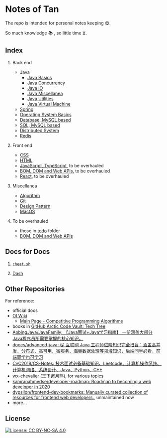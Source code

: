 # Notes of Tan

The repo is intended for personal notes keeping :yum:.

So much knowledge :books: , so little time :hourglass_flowing_sand:.

<!-- TODO: actions, links, TOC, hashes to lower case, mathjax -->

## Index

1. Back end
   - Java
     - [Java Basics](./docs/docs/backend/java/javaBasics.md)
     - [Java Concurrency](./docs/backend/java/javaConcurrency.md)
     - [Java IO](./docs/backend/java/javaIO.md)
     - [Java Miscellanea](./docs/backend/java/javaMisc.md)
     - [Java Utilities](./docs/backend/java/javaUtils.md)
     - [Java Virtual Machine](./docs/backend/java/JVM.md)
   - [Spring](./docs/backend/SpringNotes.md)
   - [Operating System Basics](./docs/backend/OS-notes.md)
   - [Database, MySQL based](./docs/backend/database.md)
   - [SQL, MySQL based](./docs/backend/SQL_notes.md)
   - [Distributed System](./docs/backend/distributed.md)
   - [Redis](./docs/backend/redis-notes.md)

1. Front end
   - [CSS](./docs/CSS-notes.md)
   - [HTML](./docs/html-notes.md)
   - [JavaScript, TypeScript](./docs/todo/jsNotes.md), to be overhauled
   - [BOM, DOM and Web APIs](./docs/BOM_DOM_notes.md), to be overhauled
   - [React](./docs/todo/react_notes.md), to be overhauled

1. Miscellanea
   - [Algorithm](./docs/algo_notes.md)
   - [Git](./docs/git_notes.md)
   - [Design Pattern](./docs/DesignPatternNotes.md)
   - [MacOS](./docs/mac-notes.md)

1. To be overhauled
   - those in [todo](./docs/todo) folder
   - [BOM, DOM and Web APIs](./docs/BOM_DOM_notes.md)

## Docs for Docs

1. [`cheat.sh`](https://github.com/chubin/cheat.sh)

1. [Dash](https://kapeli.com/dash)

## Other Repositories

For reference:

- official docs
- [OI Wiki](https://oi-wiki.org/)
  - [Main Page - Competitive Programming Algorithms](https://cp-algorithms.com/)
- books in [GitHub Arctic Code Vault: Tech Tree](https://github.com/github/archive-program/blob/master/TheTechTree.md)
- [AobingJava/JavaFamily: 【Java面试+Java学习指南】 一份涵盖大部分Java程序员所需要掌握的核心知识。](https://github.com/AobingJava/JavaFamily)
- [doocs/advanced-java: 😮 互联网 Java 工程师进阶知识完全扫盲：涵盖高并发、分布式、高可用、微服务、海量数据处理等领域知识，后端同学必看，前端同学也可学习](https://github.com/doocs/advanced-java)
- [CyC2018/CS-Notes: 技术面试必备基础知识、Leetcode、计算机操作系统、计算机网络、系统设计、Java、Python、C++](https://github.com/CyC2018/CS-Notes)
- [wx-chevalier (王下邀月熊)](https://github.com/wx-chevalier), for various topics
- [kamranahmedse/developer-roadmap: Roadmap to becoming a web developer in 2020](https://github.com/kamranahmedse/developer-roadmap)
- [dypsilon/frontend-dev-bookmarks: Manually curated collection of resources for frontend web developers.](https://github.com/dypsilon/frontend-dev-bookmarks), unmaintained now
- more...

## License

[![License: CC BY-NC-SA 4.0](https://img.shields.io/badge/License-CC%20BY--NC--SA%204.0-lightgrey.svg)](https://creativecommons.org/licenses/by-nc-sa/4.0/)
